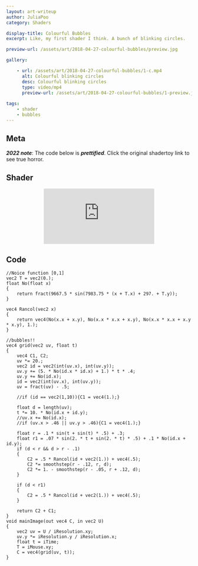 ```yaml
---
layout: art-writeup
author: JuliaPoo
category: Shaders

display-title: Colourful Bubbles
excerpt: Like, my first shader I think. A bunch of blinking circles.

preview-url: /assets/art/2018-04-27-colourful-bubbles/preview.jpg

gallery:

    - url: /assets/art/2018-04-27-colourful-bubbles/1-c.mp4
      alt: Colourful blinking circles
      desc: Colourful blinking circles
      type: video/mp4
      preview-url: /assets/art/2018-04-27-colourful-bubbles/1-preview.jpg
        
tags:
    - shader
    - bubbles
---
```


## Meta

_**2022 note**_: The code below is _**prettified**_. Click the original shadertoy link to see true horror.

## Shader

<center>
<iframe class="shader-container" frameborder="0" src="https://www.shadertoy.com/embed/4d3BWH?gui=true&t=10&paused=false&muted=false" allowfullscreen></iframe>
</center>

## Code

```hlsl
//Noice function [0,1]
vec2 T = vec2(0.);
float No(float x)
{
    return fract(9667.5 * sin(7983.75 * (x + T.x) + 297. + T.y));
}

vec4 Rancol(vec2 x)
{
    return vec4(No(x.x + x.y), No(x.x * x.x + x.y), No(x.x * x.x + x.y * x.y), 1.);
}

//bubbles!!
vec4 grid(vec2 uv, float t)
{
    vec4 C1, C2;
    uv *= 20.;
    vec2 id = vec2(int(uv.x), int(uv.y));
    uv.y += (5. * No(id.x * id.x) + 1.) * t * .4;
    uv.y += No(id.x);
    id = vec2(int(uv.x), int(uv.y));
    uv = fract(uv) - .5;

    //if (id == vec2(1,10)){C1 = vec4(1.);}

    float d = length(uv);
    t *= 10. * No(id.x + id.y);
    //uv.x += No(id.x);
    //if (uv.x > .46 || uv.y > .46){C1 = vec4(1.);}

    float r = .1 * sin(t + sin(t) * .5) + .3;
    float r1 = .07 * sin(2. * t + sin(2. * t) * .5) + .1 * No(id.x + id.y);
    if (d < r && d > r - .1)
    {
        C2 = .5 * Rancol(id + vec2(1.)) + vec4(.5);
        C2 *= smoothstep(r - .12, r, d);
        C2 *= 1. - smoothstep(r - .05, r + .12, d);
    }

    if (d < r1)
    {
        C2 = .5 * Rancol(id + vec2(1.)) + vec4(.5);
    }

    return C2 + C1;
}
void mainImage(out vec4 C, in vec2 U)
{
    vec2 uv = U / iResolution.xy;
    uv.y *= iResolution.y / iResolution.x;
    float t = iTime;
    T = iMouse.xy;
    C = vec4(grid(uv, t));
}
```